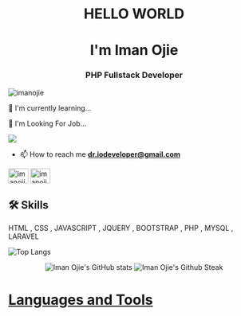 <h1 align="center">HELLO WORLD</h1>
<h1 align="center">I'm Iman Ojie</h1>
<h3 align="center">PHP Fullstack Developer</h3>

<p align="left"> <img src="https://komarev.com/ghpvc/?username=imanojie&label=Profile%20views&color=0e75b6&style=flat" alt="imanojie" /></p>

🧠 I'm currently learning...

🧠 I'm Looking For Job...

<p align="center">
  
![](https://github.com/ImanOjie/images/blob/main/pinguim.gif)

</p>

- 📫 How to reach me **dr.iodeveloper@gmail.com**

<a href="https://linkedin.com/in/iman-ojie/" target="blank"><img align="center" src="https://raw.githubusercontent.com/rahuldkjain/github-profile-readme-generator/master/src/images/icons/Social/linked-in-alt.svg" alt="imanojie" height="30" width="40" /></a>
<a href="https://stackoverflow.com/users/21984623/imanojie" target="blank"><img align="center" src="https://raw.githubusercontent.com/rahuldkjain/github-profile-readme-generator/master/src/images/icons/Social/stack-overflow.svg" alt="imanojie" height="30" width="40" /></a>

## 🛠 Skills
HTML , CSS , JAVASCRIPT , JQUERY , BOOTSTRAP , PHP , MYSQL , LARAVEL 

![Top Langs](https://github-readme-stats.vercel.app/api/top-langs/?username=imanojie&layout=compact&theme=transparent)

<p align="center">
  <img src="https://github-readme-stats.vercel.app/api?username=imanojie&show_icons=true&theme=monokai" alt="Iman Ojie's GitHub stats" />
  <img src="https://github-readme-streak-stats.herokuapp.com/?user=imanojie&theme=monokai" alt="Iman Ojie's Github Steak" /><br>
</p>

<h1> <a href="https://imanojie.github.io/introduction/" target="_blank" >Languages and Tools</a> </h1>
